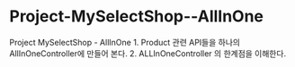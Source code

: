 # Project-MySelectShop--AllInOne
Project MySelectShop - AllInOne 1. Product 관련 API들을 하나의 AllInOneController에 만들어 본다. 2. ALLInOneController 의 한계점을 이해한다.
